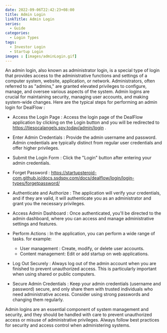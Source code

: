 ```yaml
---
date: 2022-09-06T22:42:23+08:00
title: Admin Login
linkTitle: Admin Login
series:
  - Guide
categories:
  - Login Types
tags:
  - Investor Login
  - Startup Login
images : [images/adminLogin.gif]
---
```

An admin login, also known as administrator login, is a special type of login that provides access to the administrative functions and settings of a computer system, website, application, or network. Administrators, often referred to as "admins," are granted elevated privileges to configure, manage, and oversee various aspects of the system. Admin logins are crucial for maintaining security, managing user accounts, and making system-wide changes. Here are the typical steps for performing an admin login for DealFlow : 

- Access the Login Page : Access the login page of the DealFlow application by clicking on the Login button and you will be redirected to https://tiesocalangels.spv.today/admin/login .

- Enter Admin Credentials : Provide the admin username and password. Admin credentials are typically distinct from regular user credentials and offer higher privileges.

- Submit the Login Form : Click the "Login" button after entering your admin credentials.

- Forget Password : https://startupsteroid-com.github.io/docs.ssdspv.com/docs/dealflow/login/login-types/forgetpassword/

- Authenticate and Authorize : The application will verify your credentials, and if they are valid, it will authenticate you as an administrator and grant you the necessary privileges.

- Access Admin Dashboard : Once authenticated, you'll be directed to the admin dashboard, where you can access and manage administrative settings and features.

- Perform Actions : In the application, you can perform a wide range of tasks. for example:
  - User management : Create, modify, or delete user accounts.
  - Content management: Edit or add startup on web applications.

- Log Out Securely : Always log out of the admin account when you are finished to prevent unauthorized access. This is particularly important when using shared or public computers.

- Secure Admin Credentials : Keep your admin credentials (username and password) secure, and only share them with trusted individuals who need administrative access. Consider using strong passwords and changing them regularly.

Admin logins are an essential component of system management and security, and they should be handled with care to prevent unauthorized access or misuse of administrative privileges. Always follow best practices for security and access control when administering systems.
